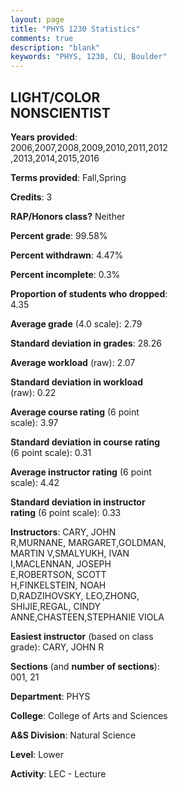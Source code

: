 ```yaml
---
layout: page
title: "PHYS 1230 Statistics"
comments: true
description: "blank"
keywords: "PHYS, 1230, CU, Boulder"
--- 
```

<head>
<script src="https://ajax.googleapis.com/ajax/libs/jquery/2.1.3/jquery.min.js"></script>
<script src="https://dl.dropboxusercontent.com/s/pc42nxpaw1ea4o9/highcharts.js?dl=0"></script>
<!-- <script src="../assets/js/highcharts.js"></script> -->
<style type="text/css">@font-face {
	font-family: "Bebas Neue";
	src: url(https://www.filehosting.org/file/details/544349/BebasNeue%20Regular.otf) format("opentype");
	}
	h1.Bebas { 
		font-family: "Bebas Neue", Verdana, Tahoma;
	}
</style>
</head>
<body>
	<div id="container" style="float: right; width: 45%; height: 88%; margin-left: 2.5%; margin-right: 2.5%;"></div>
	<script language="JavaScript">
		$(document).ready(function() {
		var chart = {type: 'column'};
		var title = {text: 'Grade Distribution'};
		var xAxis = {categories: ['A','B','C','D','F'],crosshair: true};
		var yAxis = {min: 0,title: {text: 'Percentage'}};
		var tooltip = {headerFormat: '<center><b><span style="font-size:20px">{point.key}</span></b></center>',
		               pointFormat: '<td style="padding:0"><b>{point.y:.1f}%</b></td>',
		               footerFormat: '</table>',shared: true,useHTML: true};
		var plotOptions = {column: {pointPadding: 0.0,borderWidth: 0}};  
		var credits = {enabled: false};var series= [{name: 'Percent',data: [26.24,41.04,24.48,4.7,3.39,]}];
		var json = {};
		json.chart = chart;
		json.title = title;
		json.tooltip = tooltip;
		json.xAxis = xAxis;
		json.yAxis = yAxis;  
		json.series = series;
		json.plotOptions = plotOptions;  
		json.credits = credits;
		$('#container').highcharts(json);
	});
	</script>
</body>
			   
## LIGHT/COLOR NONSCIENTIST

**Years provided**: 2006,2007,2008,2009,2010,2011,2012,2013,2014,2015,2016

**Terms provided**: Fall,Spring

**Credits**: 3

**RAP/Honors class?** Neither

**Percent grade**: 99.58%

**Percent withdrawn**: 4.47%

**Percent incomplete**: 0.3%

**Proportion of students who dropped**: 4.35

**Average grade** (4.0 scale): 2.79

**Standard deviation in grades**: 28.26

**Average workload** (raw): 2.07

**Standard deviation in workload** (raw): 0.22

**Average course rating** (6 point scale): 3.97

**Standard deviation in course rating** (6 point scale): 0.31

**Average instructor rating** (6 point scale): 4.42

**Standard deviation in instructor rating** (6 point scale): 0.33

**Instructors**: CARY, JOHN R,MURNANE, MARGARET,GOLDMAN, MARTIN V,SMALYUKH, IVAN I,MACLENNAN, JOSEPH E,ROBERTSON, SCOTT H,FINKELSTEIN, NOAH D,RADZIHOVSKY, LEO,ZHONG, SHIJIE,REGAL, CINDY ANNE,CHASTEEN,STEPHANIE VIOLA

**Easiest instructor** (based on class grade): CARY, JOHN R

**Sections** (and **number of sections**): 001, 21

**Department**: PHYS

**College**: College of Arts and Sciences

**A&S Division**: Natural Science

**Level**: Lower

**Activity**: LEC - Lecture